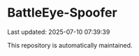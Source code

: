 # BattleEye-Spoofer

Last updated: 2025-07-10 07:39:39

This repository is automatically maintained.
